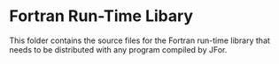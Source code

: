 # Fortran Run-Time Libary

This folder contains the source files for the Fortran run-time library that needs to be distributed with any program compiled by JFor.

